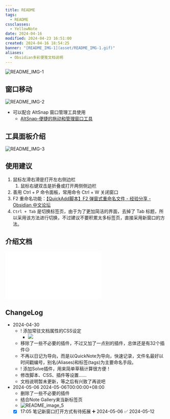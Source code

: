 ```yaml
---
title: README
tags:
  - README
cssclasses:
  - YellowNote
date: 2024-04-16
modified: 2024-04-23 16:51:00
created: 2024-04-16 18:54:25
banner: "[README_IMG-1](asset/README_IMG-1.gif)"
aliases:
  - Obsidian多彩便笺文档说明
---
```


![README_IMG-1](assets/README_image_1.gif)

## 窗口移动

![README_IMG-2](assets/README_image_2.png)

- 可以配合 AltSnap 窗口管理工具使用
	- [AltSnap-便捷的拖动和管理窗口工具](%20https://pkmer.cn/show/20231014160307%20)

## 工具面板介绍

![README_IMG-3](assets/README_image_3.png)

## 使用建议

1. 鼠标左滑右滑是打开左右侧边栏
	1. 鼠标右键双击是折叠或打开两侧侧边栏
2. 善用 Ctrl + P 命令面板，常用命令 Ctrl + W 关闭窗口
3. F2 重命名功能：[【QuickAdd脚本】F2 弹窗式重命名文件 - 经验分享 - Obsidian 中文论坛](https://forum-zh.obsidian.md/t/topic/31983/2)
4. `Ctrl + Tab` 是切换标签页，由于为了更加简洁的界面，去掉了 Tab 标题，所以采用该方法进行切换，不过建议不要积累太多标签页，直接采用新窗口的方法。

## 介绍文档

![docs](./docs/docs.md)

## ChangeLog

- 2024-04-30
	- ! 添加常驻文档属性的CSS设定
		- ![](assets/README_image_4.gif)
	- 移除了一些不必要的插件，不过又加了一点别的插件，总体还是有32个插件😥
	- 不再以日记为导向，而是以QuickNote为导向，快速记录，文件名最好以时间戳编号，别名(Aliases)和标签(tags)为主要命名手段。
	- ! 添加Solve插件，用来简单草稿计算很方便！
	- 修改脚本、CSS、插件等设置......
	- 文档说明暂未更新，等之后有兴致了再说吧
- 2024-05-06 2024-05-06T00:00:00+08:00
	- 删除了一些不必要的插件
	- 结合Note Gallery来当新标签页
	- ![README_image_5](assets/README_image_5.gif)
	- [x] 17:05 笔记新窗口打开方式有待拓展 ➕ 2024-05-06 ✅ 2024-05-12